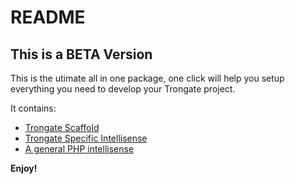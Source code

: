 # README

## This is a BETA Version

This is the utimate all in one package, one click will help you setup everything you need to develop your Trongate project.

It contains:
 - [Trongate Scaffold](https://marketplace.visualstudio.com/items?itemName=jc-sf.trongate)
 -  [Trongate Specific Intellisense](https://marketplace.visualstudio.com/items?itemName=jc-sf.trongate-intellisense)
 - [A general PHP intellisense](https://marketplace.visualstudio.com/items?itemName=bmewburn.vscode-intelephense-client)

**Enjoy!**
